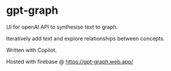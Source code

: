 # gpt-graph
UI for openAI API to synthesise text to graph. 

Iteratively add text and explore relationships between concepts.

Written with Copilot.

Hosted with firebase @ https://gpt-graph.web.app/
